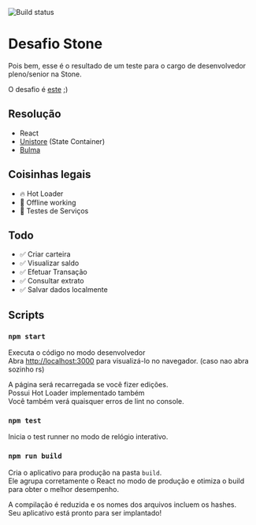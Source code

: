 ![Build status](https://api.travis-ci.org/eduardoborges/desafio-stone.svg?branch=master)
# Desafio Stone

Pois bem, esse é o resultado de um teste para o cargo de desenvolvedor pleno/senior na Stone.

O desafio é [este](https://gist.github.com/renatazenaro/4f68af50c12a0c324404dec849242eed) ;)

## Resolução
 - React
 - [Unistore](https://github.com/developit/unistore) (State Container)
 - [Bulma](https://github.com/jgthms/bulma)

## Coisinhas legais
 - 🔥 Hot Loader 
 - 🐪 Offline working 
 - 🔬 Testes de Serviços

## Todo
 - ✅ Criar carteira 
 - ✅ Visualizar saldo
 - ✅ Efetuar Transação
 - ✅ Consultar extrato
 - ✅ Salvar dados localmente


## Scripts

### `npm start`

Executa o código no modo desenvolvedor<br>
Abra [http://localhost:3000](http://localhost:3000) para visualizá-lo no navegador. (caso nao abra sozinho rs)

A página será recarregada se você fizer edições. <br>
Possui Hot Loader implementado também <br>
Você também verá quaisquer erros de lint no console.

### `npm test`

Inicia o test runner no modo de relógio interativo. <br>

### `npm run build`

Cria o aplicativo para produção na pasta `build`. <br>
Ele agrupa corretamente o React no modo de produção e otimiza o build para obter o melhor desempenho.

A compilação é reduzida e os nomes dos arquivos incluem os hashes. <br>
Seu aplicativo está pronto para ser implantado!

